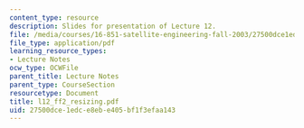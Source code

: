 ```yaml
---
content_type: resource
description: Slides for presentation of Lecture 12.
file: /media/courses/16-851-satellite-engineering-fall-2003/27500dce1edce8ebe405bf1f3efaa143_l12_ff2_resizing.pdf
file_type: application/pdf
learning_resource_types:
- Lecture Notes
ocw_type: OCWFile
parent_title: Lecture Notes
parent_type: CourseSection
resourcetype: Document
title: l12_ff2_resizing.pdf
uid: 27500dce-1edc-e8eb-e405-bf1f3efaa143
---
```

